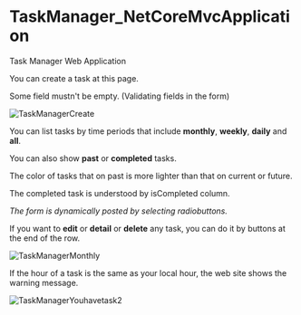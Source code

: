 # TaskManager_NetCoreMvcApplication
 Task Manager Web Application 
 
 You can create a task at this page.
 
 Some field mustn't be empty. (Validating fields in the form)

![TaskManagerCreate](https://user-images.githubusercontent.com/61467781/75625106-df3c9680-5bcb-11ea-9455-d407c28b4b0c.png)

 
 
 You can list tasks by time periods that include **monthly**, **weekly**, **daily** and **all**.
 
 You can also show **past** or **completed** tasks.
 
 The color of tasks that on past is more lighter than that on current or future.
 
 The completed task is understood by isCompleted column.
 
 *The form is dynamically posted by selecting radiobuttons.*
 
 If you want to **edit** or **detail** or **delete** any task, you can do it by buttons at the end of the row.
 
 ![TaskManagerMonthly](https://user-images.githubusercontent.com/61467781/75624837-41e06300-5bc9-11ea-9d59-14a9af008ebb.png)
 
 If the hour of a task is the same as your local hour, the web site shows the warning message.
 
 ![TaskManagerYouhavetask2](https://user-images.githubusercontent.com/61467781/75625209-e7490600-5bcc-11ea-9d9e-aba7e6819c62.png)

